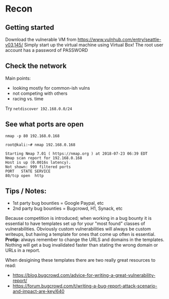 # Recon

## Getting started
Download the vulnerable VM from https://www.vulnhub.com/entry/seattle-v03,145/
Simply start up the virtual machine using Virtual Box! The root user account has a password of PASSWORD

## Check the network
Main points:
- looking mostly for common-ish vulns
- not competing with others
- racing vs. time

Try `netdiscover 192.168.0.0/24`

## See what ports are open

`nmap -p 80 192.168.0.168`

```
root@kali:~# nmap 192.168.0.168

Starting Nmap 7.01 ( https://nmap.org ) at 2018-07-23 06:39 EDT
Nmap scan report for 192.168.0.168
Host is up (0.0016s latency).
Not shown: 999 filtered ports
PORT   STATE SERVICE
80/tcp open  http
```

## Tips / Notes:

- 1st party bug bounties = Google Paypal, etc
- 2nd party bug bounties = Bugcrowd, H1, Synack, etc

Because competition is introduced; when working in a bug bounty it is essential to have templates set up for your "most found" classes of vulnerabilities. Obviously custom vulnerabilities will always be custom writeups, but having a template for ones that come up often is essential. **Protip:** always remember to change the URLS and domains in the templates. Nothing will get a bug invalidated faster than stating the wrong domain or URLs in a report.

When desigining these templates there are two really great resources to read:

- https://blog.bugcrowd.com/advice-for-writing-a-great-vulnerability-report/
- https://forum.bugcrowd.com/t/writing-a-bug-report-attack-scenario-and-impact-are-key/640
